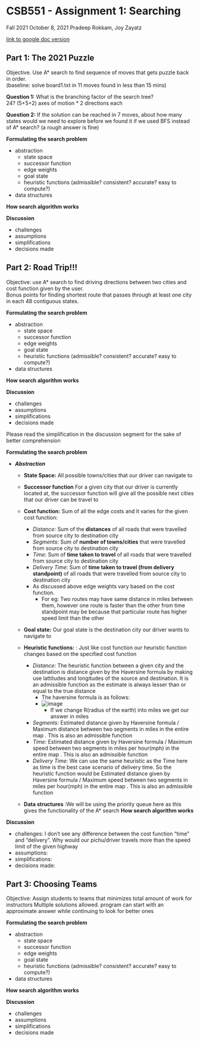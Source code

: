 # CSB551 - Assignment 1:  Searching
Fall 2021 October 8, 2021
Pradeep Rokkam, Joy Zayatz

[link to google doc version](https://docs.google.com/document/d/1M894JdJTCfkp1vTF8Db_MiFHWmYv2sLi0xKOMlqHuVk/edit?usp=sharing)



## Part 1:  The 2021 Puzzle
Objective.  Use A* search to find sequence of moves that gets puzzle back in order.   
(baseline:  solve board1.txt in 11 moves found in less than 15 mins)

__Question 1:__ What is the branching factor of the search tree?  
24?  (5+5+2) axes of motion * 2 directions each

__Question 2:__ If the solution can be reached in 7 moves, about how many states would we need to explore before we found it if we used BFS instead of A* search?  (a rough answer is fine)

__Formulating the search problem__ 
* abstraction
    * state space
    * successor function
    * edge weights
    * goal state
    * heuristic functions (admissible? consistent? accurate? easy to compute?)  
* data structures

__How search algorithm works__  


__Discussion__
* challenges 
* assumptions
* simplifications
*  decisions made



## Part 2:  Road Trip!!!

Objective:  use A* search to find driving directions between two cities and cost function given by the user.  
Bonus points for finding shortest route that passes through at least one city in each 48 contiguous states.



__Formulating the search problem__ 
* abstraction
    * state space
    * successor function
    * edge weights
    * goal state
    * heuristic functions (admissible? consistent? accurate? easy to compute?)  
* data structures

__How search algorithm works__  


__Discussion__
* challenges 
* assumptions
* simplifications
*  decisions made

Please read the simplification in the discussion segment for the sake of better comprehension

__Formulating the search problem__ 
* **_Abstraction_**
    * **State Space:** All possible towns/cities that our driver can navigate to 
    * **Successor function** For a given city that our driver is currently located at, the successor function will give all the possible next cities that our driver can be travel to
    * **Cost function:** Sum of all the edge costs and it varies for the given cost function:
       * _Distance:_ Sum of the **distances** of all roads that were travelled from source city to destination city
       * _Segments:_ Sum of **number of towns/cities** that were travelled from source city to destination city
       * _Time:_ Sum of **time taken to travel** of all roads that were travelled from source city to destination city
       * _Delivery Time:_ Sum of **time taken to travel (from delivery standpoint)** of all roads that were travelled from source city to destination city
      * As discussed above edge weights vary based on the cost function.
         * For eg: Two routes may have same distance in miles between them, however one route is faster than the other from time standpoint may be because that particular route has higher speed limit than the other
    * **Goal state:** Our goal state is the destination city our driver wants to navigate to
    * **Heuristic functions:** : Just like cost function our heuristic function changes based on the specified cost function
      * _Distance:_ The heuristic function between a given city and the destination is distance given by the Haversine formula by making use lattitudes and longitudes of the source and destination. It is an admissible function as the estimate is always lesser than or equal to the true distance 
         * The haversine formula is as follows:
         * ![image](https://media.github.iu.edu/user/18258/files/769b9100-2701-11ec-8fe5-dac1c8f944cf)
            * If we change R(radius of the earth) into miles we get our answer in miles 
      * _Segments:_ Estimated distance given by Haversine formula / Maximum distance between two segments in miles in the entire map . This is also an admissible function
      * _Time:_ Estimated distance given by Haversine formula / Maximum speed between two segments in miles per hour(mph) in the entire map . This is also an admissible function
      * _Delivery Time:_  We can use the same heuristic as the Time here as time is the best case scenario of delivery time. So the heuristic function would be Estimated distance given by Haversine formula / Maximum speed between two segments in miles per hour(mph) in the entire map . This is also an admissible function

   * **Data structures** :We will be using the priority queue here as this gives the functionality of the A* search 
__How search algorithm works__  


__Discussion__
* challenges:
I don’t see any difference between the cost function “time” and “delivery”. Why would our pichu/driver travels more than the speed limit of the given highway
* assumptions:
* simplifications:
*  decisions made:


## Part 3:  Choosing Teams

Objective:  Assign students to teams that minimizes total amount of work for instructors
Multiple solutions allowed.  program can start with an approximate answer while continuing to look for better ones



__Formulating the search problem__ 
* abstraction
    * state space
    * successor function
    * edge weights
    * goal state
    * heuristic functions (admissible? consistent? accurate? easy to compute?)  
* data structures

__How search algorithm works__  


__Discussion__
* challenges 
* assumptions
* simplifications
*  decisions made
